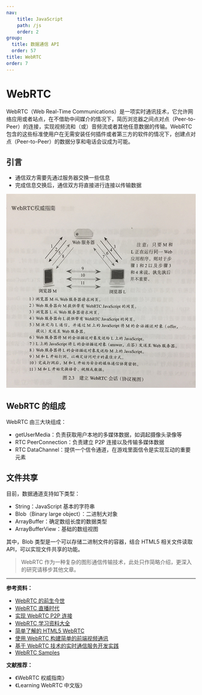 ```yaml
---
nav:
    title: JavaScript
    path: /js
    order: 2
group:
  title: 数据通信 API
  order: 57
title: WebRTC
order: 7
---
```


# WebRTC

WebRTC（Web Real-Time Communications）是一项实时通讯技术，它允许网络应用或者站点，在不借助中间媒介的情况下，简历浏览器之间点对点（Peer-to-Peer）的连接，实现视频流和（或）音频流或者其他任意数据的传输。WebRTC 包含的这些标准使用户在无需安装任何插件或者第三方的软件的情况下，创建点对点（Peer-to-Peer）的数据分享和电话会议成为可能。

## 引言

- 通信双方需要先通过服务器交换一些信息
- 完成信息交换后，通信双方将直接进行连接以传输数据

![Webpack执行流程](./assets/workflow.06b43290.png)

## WebRTC 的组成

WebRTC 由三大块组成：

- getUserMedia：负责获取用户本地的多媒体数据，如调起摄像头录像等
- RTC PeerConnection：负责建立 P2P 连接以及传输多媒体数据
- RTC DataChannel：提供一个信令通道，在游戏里面信令是实现互动的重要元素

## 文件共享

目前，数据通道支持如下类型：

- String：JavaScript 基本的字符串
- Blob（Binary large object）：二进制大对象
- ArrayBuffer：确定数组长度的数据类型
- ArrayBufferView：基础的数组视图

其中，Blob 类型是一个可以存储二进制文件的容器，结合 HTML5 相关文件读取 API，可以实现文件共享的功能。

> WebRTC 作为一种复杂的图形通信传输技术，此处只作简略介绍，更深入的研究请移步其他文章。

---

**参考资料：**

- [WebRTC 的前生今世](https://juejin.im/entry/57f9aeedd203090068b18d09)
- [WebRTC 直播时代](https://juejin.im/entry/58ad04b38d6d810058c50bc1)
- [实现 WebRTC P2P 连接](https://juejin.im/post/5babb3565188255c791b0aa7)
- [WebRTC 学习资料大全](https://blog.csdn.net/foruok/article/details/53005728)
- [简单了解的 HTML5 WebRTC](https://juejin.im/entry/583405be61ff4b006b8c620e)
- [使用 WebRTC 构建简单的前端视频通讯](https://juejin.im/entry/5779d3172e958a00559b2202)
- [基于 WebRTC 技术的实时通信服务开发实践](https://juejin.im/entry/5978018251882563080713d6)
- [WebRTC Samples](https://webrtc.github.io/samples/)

**文献推荐：**

- 《WebRTC 权威指南》
- 《Learning WebRTC 中文版》
